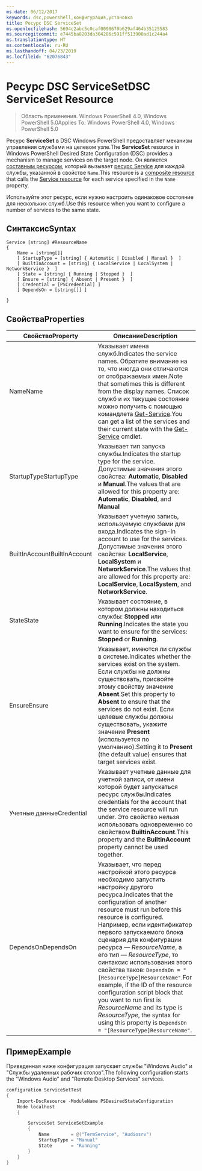 ```yaml
---
ms.date: 06/12/2017
keywords: dsc,powershell,конфигурация,установка
title: Ресурс DSC ServiceSet
ms.openlocfilehash: 5694c2abc5c0caf0098670b629af464b35125583
ms.sourcegitcommit: e7445ba8203da304286c591ff513900ad1c244a4
ms.translationtype: HT
ms.contentlocale: ru-RU
ms.lasthandoff: 04/23/2019
ms.locfileid: "62076843"
---
```

# <a name="dsc-serviceset-resource"></a><span data-ttu-id="b5a7a-103">Ресурс DSC ServiceSet</span><span class="sxs-lookup"><span data-stu-id="b5a7a-103">DSC ServiceSet Resource</span></span>

> <span data-ttu-id="b5a7a-104">Область применения. Windows PowerShell 4.0, Windows PowerShell 5.0</span><span class="sxs-lookup"><span data-stu-id="b5a7a-104">Applies To: Windows PowerShell 4.0, Windows PowerShell 5.0</span></span>

<span data-ttu-id="b5a7a-105">Ресурс **ServiceSet** в DSC Windows PowerShell предоставляет механизм управления службами на целевом узле.</span><span class="sxs-lookup"><span data-stu-id="b5a7a-105">The **ServiceSet** resource in Windows PowerShell Desired State Configuration (DSC) provides a mechanism to manage services on the target node.</span></span> <span data-ttu-id="b5a7a-106">Он является [составным ресурсом](../../../resources/authoringResourceComposite.md), который вызывает [ресурс Service](serviceResource.md) для каждой службы, указанной в свойстве `Name`.</span><span class="sxs-lookup"><span data-stu-id="b5a7a-106">This resource is a [composite resource](../../../resources/authoringResourceComposite.md) that calls the [Service resource](serviceResource.md) for each service specified in the `Name` property.</span></span>

<span data-ttu-id="b5a7a-107">Используйте этот ресурс, если нужно настроить одинаковое состояние для нескольких служб.</span><span class="sxs-lookup"><span data-stu-id="b5a7a-107">Use this resource when you want to configure a number of services to the same state.</span></span>

## <a name="syntax"></a><span data-ttu-id="b5a7a-108">Синтаксис</span><span class="sxs-lookup"><span data-stu-id="b5a7a-108">Syntax</span></span>

```
Service [string] #ResourceName
{
    Name = [string[]]
    [ StartupType = [string] { Automatic | Disabled | Manual }  ]
    [ BuiltInAccount = [string] { LocalService | LocalSystem | NetworkService }  ]
    [ State = [string] { Running | Stopped }  ]
    [ Ensure = [string] { Absent | Present }  ]
    [ Credential = [PSCredential] ]
    [ DependsOn = [string[]] ]

}
```

## <a name="properties"></a><span data-ttu-id="b5a7a-109">Свойства</span><span class="sxs-lookup"><span data-stu-id="b5a7a-109">Properties</span></span>

|  <span data-ttu-id="b5a7a-110">Свойство</span><span class="sxs-lookup"><span data-stu-id="b5a7a-110">Property</span></span>  |  <span data-ttu-id="b5a7a-111">Описание</span><span class="sxs-lookup"><span data-stu-id="b5a7a-111">Description</span></span>   |
|---|---|
| <span data-ttu-id="b5a7a-112">Name</span><span class="sxs-lookup"><span data-stu-id="b5a7a-112">Name</span></span>| <span data-ttu-id="b5a7a-113">Указывает имена служб.</span><span class="sxs-lookup"><span data-stu-id="b5a7a-113">Indicates the service names.</span></span> <span data-ttu-id="b5a7a-114">Обратите внимание на то, что иногда они отличаются от отображаемых имен.</span><span class="sxs-lookup"><span data-stu-id="b5a7a-114">Note that sometimes this is different from the display names.</span></span> <span data-ttu-id="b5a7a-115">Список служб и их текущее состояние можно получить с помощью командлета [Get-Service](https://technet.microsoft.com/library/hh849804.aspx).</span><span class="sxs-lookup"><span data-stu-id="b5a7a-115">You can get a list of the services and their current state with the [Get-Service](https://technet.microsoft.com/library/hh849804.aspx) cmdlet.</span></span>|
| <span data-ttu-id="b5a7a-116">StartupType</span><span class="sxs-lookup"><span data-stu-id="b5a7a-116">StartupType</span></span>| <span data-ttu-id="b5a7a-117">Указывает тип запуска службы.</span><span class="sxs-lookup"><span data-stu-id="b5a7a-117">Indicates the startup type for the service.</span></span> <span data-ttu-id="b5a7a-118">Допустимые значения этого свойства: **Automatic**, **Disabled** и **Manual**.</span><span class="sxs-lookup"><span data-stu-id="b5a7a-118">The values that are allowed for this property are: **Automatic**, **Disabled**, and **Manual**</span></span>|
| <span data-ttu-id="b5a7a-119">BuiltInAccount</span><span class="sxs-lookup"><span data-stu-id="b5a7a-119">BuiltInAccount</span></span>| <span data-ttu-id="b5a7a-120">Указывает учетную запись, используемую службами для входа.</span><span class="sxs-lookup"><span data-stu-id="b5a7a-120">Indicates the sign-in account to use for the services.</span></span> <span data-ttu-id="b5a7a-121">Допустимые значения этого свойства: **LocalService**, **LocalSystem** и **NetworkService**.</span><span class="sxs-lookup"><span data-stu-id="b5a7a-121">The values that are allowed for this property are: **LocalService**, **LocalSystem**, and **NetworkService**.</span></span>|
| <span data-ttu-id="b5a7a-122">State</span><span class="sxs-lookup"><span data-stu-id="b5a7a-122">State</span></span>| <span data-ttu-id="b5a7a-123">Указывает состояние, в котором должны находиться службы: **Stopped** или **Running**.</span><span class="sxs-lookup"><span data-stu-id="b5a7a-123">Indicates the state you want to ensure for the services: **Stopped** or **Running**.</span></span>|
| <span data-ttu-id="b5a7a-124">Ensure</span><span class="sxs-lookup"><span data-stu-id="b5a7a-124">Ensure</span></span>| <span data-ttu-id="b5a7a-125">Указывает, имеются ли службы в системе.</span><span class="sxs-lookup"><span data-stu-id="b5a7a-125">Indicates whether the services exist on the system.</span></span> <span data-ttu-id="b5a7a-126">Если службы не должны существовать, присвойте этому свойству значение **Absent**.</span><span class="sxs-lookup"><span data-stu-id="b5a7a-126">Set this property to **Absent** to ensure that the services do not exist.</span></span> <span data-ttu-id="b5a7a-127">Если целевые службы должны существовать, укажите значение **Present** (используется по умолчанию).</span><span class="sxs-lookup"><span data-stu-id="b5a7a-127">Setting it to **Present** (the default value) ensures that target services exist.</span></span>|
| <span data-ttu-id="b5a7a-128">Учетные данные</span><span class="sxs-lookup"><span data-stu-id="b5a7a-128">Credential</span></span>| <span data-ttu-id="b5a7a-129">Указывает учетные данные для учетной записи, от имени которой будет запускаться ресурс службы.</span><span class="sxs-lookup"><span data-stu-id="b5a7a-129">Indicates credentials for the account that the service resource will run under.</span></span> <span data-ttu-id="b5a7a-130">Это свойство нельзя использовать одновременно со свойством **BuiltinAccount**.</span><span class="sxs-lookup"><span data-stu-id="b5a7a-130">This property and the **BuiltinAccount** property cannot be used together.</span></span>|
| <span data-ttu-id="b5a7a-131">DependsOn</span><span class="sxs-lookup"><span data-stu-id="b5a7a-131">DependsOn</span></span>| <span data-ttu-id="b5a7a-132">Указывает, что перед настройкой этого ресурса необходимо запустить настройку другого ресурса.</span><span class="sxs-lookup"><span data-stu-id="b5a7a-132">Indicates that the configuration of another resource must run before this resource is configured.</span></span> <span data-ttu-id="b5a7a-133">Например, если идентификатор первого запускаемого блока сценария для конфигурации ресурса — *ResourceName*, а его тип — *ResourceType*, то синтаксис использования этого свойства таков: `DependsOn = "[ResourceType]ResourceName"`.</span><span class="sxs-lookup"><span data-stu-id="b5a7a-133">For example, if the ID of the resource configuration script block that you want to run first is *ResourceName* and its type is *ResourceType*, the syntax for using this property is `DependsOn = "[ResourceType]ResourceName"`.</span></span>|



## <a name="example"></a><span data-ttu-id="b5a7a-134">Пример</span><span class="sxs-lookup"><span data-stu-id="b5a7a-134">Example</span></span>

<span data-ttu-id="b5a7a-135">Приведенная ниже конфигурация запускает службы "Windows Audio" и "Службы удаленных рабочих столов".</span><span class="sxs-lookup"><span data-stu-id="b5a7a-135">The following configuration starts the "Windows Audio" and "Remote Desktop Services" services.</span></span>

```powershell
configuration ServiceSetTest
{
    Import-DscResource -ModuleName PSDesiredStateConfiguration
    Node localhost
    {

        ServiceSet ServiceSetExample
        {
            Name        = @("TermService", "Audiosrv")
            StartupType = "Manual"
            State       = "Running"
        }
    }
}
```
